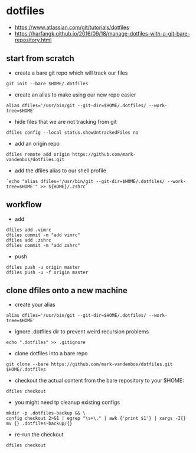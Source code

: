 dotfiles
========

* https://www.atlassian.com/git/tutorials/dotfiles
* https://harfangk.github.io/2016/09/18/manage-dotfiles-with-a-git-bare-repository.html

start from scratch
------------------

* create a bare git repo which will track our files
```
git init --bare $HOME/.dotfiles
```

* create an alias to make using our new repo easier
```
alias dfiles='/usr/bin/git --git-dir=$HOME/.dotfiles/ --work-tree=$HOME'
```

* hide files that we are not tracking from git
```
dfiles config --local status.showUntrackedFiles no
```

* add an origin repo
```
dfiles remote add origin https://github.com/mark-vandenbos/dotfiles.git
```

* add the dfiles alias to our shell profile
```
`echo "alias dfiles='/usr/bin/git --git-dir=$HOME/.dotfiles/ --work-tree=$HOME'" >> ${HOME}/.zshrc`
```

workflow
--------

* add 
```
dfiles add .vimrc
dfiles commit -m "add vimrc"
dfiles add .zshrc
dfiles commit -m "add zshrc"
```

* push 
```
dfiles push -u origin master
dfiles push -u -f origin master
```

clone dfiles onto a new machine
-------------------------------

* create your alias
```
alias dfiles='/usr/bin/git --git-dir=$HOME/.dotfiles/ --work-tree=$HOME'
```

* ignore .dotfiles dir to prevent weird recursion problems
```
echo ".dotfiles" >> .gitignore
```

* clone dotfiles into a bare repo
```
git clone --bare https://github.com/mark-vandenbos/dotfiles.git $HOME/.dotfiles
```

* checkout the actual content from the bare repository to your $HOME:
```
dfiles checkout
```

* you might need tp cleanup existing configs
```
mkdir -p .dotfiles-backup && \
config checkout 2>&1 | egrep "\s+\." | awk {'print $1'} | xargs -I{} mv {} .dotfiles-backup/{}
```

* re-run the checkout
```
dfiles checkout 
```
